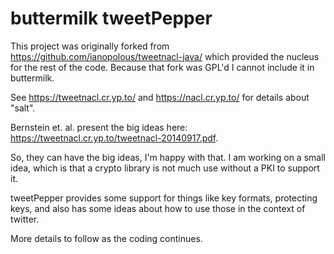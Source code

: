 # buttermilk tweetPepper

This project was originally forked from https://github.com/ianopolous/tweetnacl-java/ which provided
the nucleus for the rest of the code. Because that fork was GPL'd I cannot include it in buttermilk.

See https://tweetnacl.cr.yp.to/ and https://nacl.cr.yp.to/ for details about "salt".

Bernstein et. al. present the big ideas here: https://tweetnacl.cr.yp.to/tweetnacl-20140917.pdf.

So, they can have the big ideas, I'm happy with that. I am working on a small idea, which is that a 
crypto library is not much use without a PKI to support it. 

tweetPepper provides some support for things like key formats, protecting keys, and also has some ideas
about how to use those in the context of twitter. 

More details to follow as the coding continues.

 




